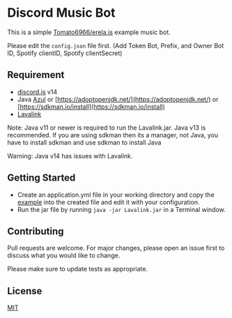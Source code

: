# Discord Music Bot

This is a simple [Tomato6966/erela.js](https://github.com/Tomato6966/erela.js) example music bot.

Please edit the `config.json` file first. (Add Token Bot, Prefix, and Owner Bot ID, Spotify clientID, Spotify clientSecret)

## Requirement

- [discord.js](https://github.com/discordjs/discord.js) v14
- Java [Azul](https://www.azul.com/downloads/zulu-community/?architecture=x86-64-bit&package=jdk) or [https://adoptopenjdk.net/](https://adoptopenjdk.net/) or [https://sdkman.io/install](https://sdkman.io/install)
- [Lavalink](https://ci.fredboat.com/viewLog.html?buildId=lastSuccessful&buildTypeId=Lavalink_Build&tab=artifacts&guest=1)

Note: Java v11 or newer is required to run the Lavalink.jar. Java v13 is recommended. If you are using sdkman then its a manager, not Java, you have to install sdkman and use sdkman to install Java

Warning: Java v14 has issues with Lavalink.

## Getting Started

- Create an application.yml file in your working directory and copy the [example](https://github.com/Frederikam/Lavalink/blob/master/LavalinkServer/application.yml.example) into the created file and edit it with your configuration.
- Run the jar file by running `java -jar Lavalink.jar` in a Terminal window.

## Contributing

Pull requests are welcome. For major changes, please open an issue first to discuss what you would like to change.

Please make sure to update tests as appropriate.

## License

[MIT](https://choosealicense.com/licenses/mit/)
